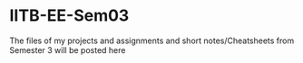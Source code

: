 # IITB-EE-Sem03
The files of my projects and assignments and short notes/Cheatsheets from Semester 3 will be posted here
